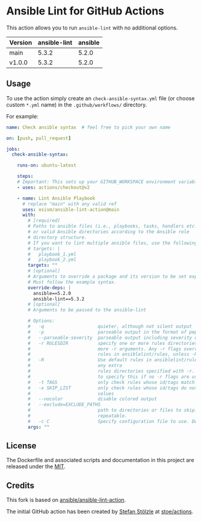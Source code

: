 # Ansible Lint for GitHub Actions

This action allows you to run `ansible-lint` with no additional options.

| Version | ansible-lint | ansible |
|---------|--------------|---------|
| main    | 5.3.2        | 5.2.0   |
| v1.0.0  | 5.3.2        | 5.2.0   |

## Usage

To use the action simply create an `check-ansible-syntax.yml` file
(or choose custom `*.yml` name) in the `.github/workflows/` directory.

For example:

```yaml
name: Check ansible syntax  # feel free to pick your own name

on: [push, pull_request]

jobs:
  check-ansible-syntax:

    runs-on: ubuntu-latest

    steps:
    # Important: This sets up your GITHUB_WORKSPACE environment variable
    - uses: actions/checkout@v2

    - name: Lint Ansible Playbook
      # replace "main" with any valid ref
      uses: osism/ansible-lint-action@main
      with:
        # [required]
        # Paths to ansible files (i.e., playbooks, tasks, handlers etc..)
        # or valid Ansible directories according to the Ansible role
        # directory structure.
        # If you want to lint multiple ansible files, use the following syntax
        # targets: |
        #   playbook_1.yml
        #   playbook_2.yml
        targets: ""
        # [optional]
        # Arguments to override a package and its version to be set explicitly.
        # Must follow the example syntax.
        override-deps: |
          ansible==5.2.0
          ansible-lint==5.3.2
        # [optional]
        # Arguments to be passed to the ansible-lint

        # Options:
        #   -q                    quieter, although not silent output
        #   -p                    parseable output in the format of pep8
        #   --parseable-severity  parseable output including severity of rule
        #   -r RULESDIR           specify one or more rules directories using one or
        #                         more -r arguments. Any -r flags override the default
        #                         rules in ansiblelint/rules, unless -R is also used.
        #   -R                    Use default rules in ansiblelint/rules in addition to
        #                         any extra
        #                         rules directories specified with -r. There is no need
        #                         to specify this if no -r flags are used
        #   -t TAGS               only check rules whose id/tags match these values
        #   -x SKIP_LIST          only check rules whose id/tags do not match these
        #                         values
        #   --nocolor             disable colored output
        #   --exclude=EXCLUDE_PATHS
        #                         path to directories or files to skip. This option is
        #                         repeatable.
        #   -c C                  Specify configuration file to use. Defaults to ".ansible-lint"
        args: ""

```

## License

The Dockerfile and associated scripts and documentation in this project are released under
the [MIT](license).

## Credits

This fork is based on [ansible/ansible-lint-action](https://github.com/osism/ansible-lint-action).

The initial GitHub action has been created by [Stefan Stölzle](https://github.com/stoe) at
[stoe/actions](https://github.com/stoe/actions).
